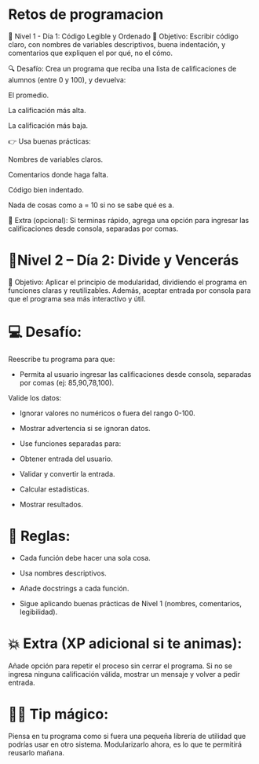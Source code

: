 # Retos de programacion 

🧱 Nivel 1 - Día 1: Código Legible y Ordenado
🎯 Objetivo:
Escribir código claro, con nombres de variables descriptivos, buena indentación, y comentarios que expliquen el por qué, no el cómo.

🔍 Desafío:
Crea un programa que reciba una lista de calificaciones de alumnos (entre 0 y 100), y devuelva:

El promedio.

La calificación más alta.

La calificación más baja.

👉 Usa buenas prácticas:

Nombres de variables claros.

Comentarios donde haga falta.

Código bien indentado.

Nada de cosas como a = 10 si no se sabe qué es a.

📝 Extra (opcional):
Si terminas rápido, agrega una opción para ingresar las calificaciones desde consola, separadas por comas.

# 🧩Nivel 2 – Día 2: Divide y Vencerás
🎯 Objetivo:
Aplicar el principio de modularidad, dividiendo el programa en funciones claras y reutilizables. Además, aceptar entrada por consola para que el programa sea más interactivo y útil.

# 💻 Desafío:
Reescribe tu programa para que:

- Permita al usuario ingresar las calificaciones desde consola, separadas por comas (ej: 85,90,78,100).

Valide los datos:

- Ignorar valores no numéricos o fuera del rango 0-100.

- Mostrar advertencia si se ignoran datos.

- Use funciones separadas para:

- Obtener entrada del usuario.

- Validar y convertir la entrada.

- Calcular estadísticas.

- Mostrar resultados.

# 🧱 Reglas:
- Cada función debe hacer una sola cosa.

- Usa nombres descriptivos.

- Añade docstrings a cada función.

- Sigue aplicando buenas prácticas de Nivel 1 (nombres, comentarios, legibilidad).

# 💥 Extra (XP adicional si te animas):
Añade opción para repetir el proceso sin cerrar el programa.
Si no se ingresa ninguna calificación válida, mostrar un mensaje y volver a pedir entrada.

# 🧙‍♂️ Tip mágico:
Piensa en tu programa como si fuera una pequeña librería de utilidad que podrías usar en otro sistema. Modularizarlo ahora, es lo que te permitirá reusarlo mañana.


